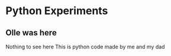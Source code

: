 # Python Experiments

## Olle was here

Nothing to see here 
This is python code made by me and my dad
